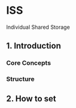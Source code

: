 # ISS
Individual Shared Storage

## 1. Introduction
### Core Concepts
### Structure
## 2. How to set
